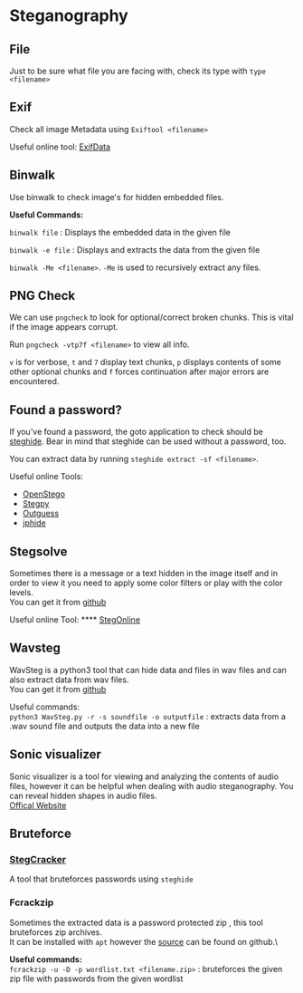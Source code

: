 # Steganography

## File

Just to be sure what file you are facing with, check its type with `type <filename>`

## Exif

Check all image Metadata using `Exiftool <filename>`

Useful online tool: [ExifData](https://www.exifdata.com/)

## Binwalk

Use binwalk to check image's for hidden embedded files.

**Useful Commands:**

`binwalk file` : Displays the embedded data in the given file

`binwalk -e file` : Displays and extracts the data from the given file

`binwalk -Me <filename>`. `-Me` is used to recursively extract any files.

## PNG Check

We can use `pngcheck` to look for optional/correct broken chunks. This is vital if the image appears corrupt.

Run `pngcheck -vtp7f <filename>` to view all info.

`v` is for verbose, `t` and `7` display text chunks, `p` displays contents of some other optional chunks and `f` forces continuation after major errors are encountered.

## **Found a password?**&#x20;

If you've found a password, the goto application to check should be [steghide](http://steghide.sourceforge.net/). Bear in mind that steghide can be used without a password, too.

You can extract data by running `steghide extract -sf <filename>`.

Useful online Tools:

* [OpenStego](https://www.openstego.com/)
* [Stegpy](https://github.com/Baldanos/Stegpy)
* [Outguess](https://outguess.rbcafe.com/)
* [jphide](http://linux01.gwdg.de/\~alatham/stego.html)

## Stegsolve <a href="#wavsteg" id="wavsteg"></a>

Sometimes there is a message or a text hidden in the image itself and in order to view it you need to apply some color filters or play with the color levels. \
You can get it from [github](https://github.com/eugenekolo/sec-tools/tree/master/stego/stegsolve/stegsolve)

Useful online Tool: **** [StegOnline](https://stegonline.georgeom.net/upload)

## Wavsteg <a href="#wavsteg" id="wavsteg"></a>

WavSteg is a python3 tool that can hide data and files in wav files and can also extract data from wav files.\
You can get it from [github](https://github.com/ragibson/Steganography#WavSteg)

Useful commands:\
`python3 WavSteg.py -r -s soundfile -o outputfile` : extracts data from a .wav sound file and outputs the data into a new file

## Sonic visualizer <a href="#sonic-visualizer" id="sonic-visualizer"></a>

Sonic visualizer is a tool for viewing and analyzing the contents of audio files, however it can be helpful when dealing with audio steganography. You can reveal hidden shapes in audio files.\
[Offical Website](https://www.sonicvisualiser.org/)

## Bruteforce

### [StegCracker](https://github.com/Paradoxis/StegCracker) <a href="#stegcracker" id="stegcracker"></a>

A tool that bruteforces passwords using `steghide`

### Fcrackzip <a href="#fcrackzip" id="fcrackzip"></a>

Sometimes the extracted data is a password protected zip , this tool bruteforces zip archives.\
It can be installed with `apt` however the [source](https://github.com/hyc/fcrackzip) can be found on github.\


**Useful commands:**\
`fcrackzip -u -D -p wordlist.txt <filename.zip>` : bruteforces the given zip file with passwords from the given wordlist



